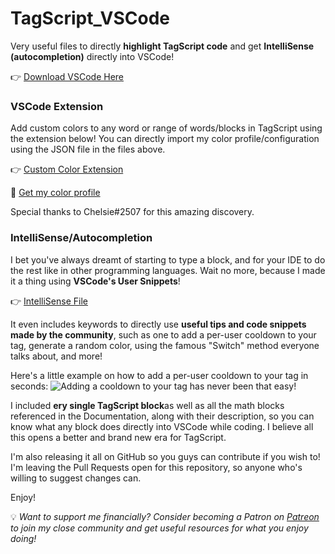 # TagScript_VSCode
Very useful files to directly **highlight TagScript code** and get **IntelliSense (autocompletion)** directly into VSCode!

👉 [Download VSCode Here](https://code.visualstudio.com/download)

### VSCode Extension
Add custom colors to any word or range of words/blocks in TagScript using the extension below!
You can directly import my color profile/configuration using the JSON file in the files above.

👉 [Custom Color Extension](https://marketplace.visualstudio.com/items?itemName=altrue.CustomColoring)

🎨 [Get my color profile](https://github.com/asty8926/TagScript_VSCode/blob/main/colorProfile.json)

Special thanks to Chelsie#2507 for this amazing discovery.

### IntelliSense/Autocompletion
I bet you've always dreamt of starting to type a block, and for your IDE to do the rest like in other programming languages.
Wait no more, because I made it a thing using **VSCode's User Snippets**!

👉 [IntelliSense File](https://github.com/asty8926/TagScript_VSCode/blob/main/TagScript.code-snippets)

It even includes keywords to directly use **useful tips and code snippets made by the community**, such as one to add a per-user cooldown to your tag, generate a random color, using the famous "Switch" method everyone talks about, and more!

Here's a little example on how to add a per-user cooldown to your tag in seconds:
![Adding a cooldown to your tag has never been that easy!](https://cdn.discordapp.com/attachments/522912772086956042/812488931177136148/2021-02-20_02-00-36.gif)

I included **ery single TagScript block**as well as all the math blocks referenced in the Documentation, along with their description, so you can know what any block does directly into VSCode while coding. I believe all this opens a better and brand new era for TagScript.

I'm also releasing it all on GitHub so you guys can contribute if you wish to! I'm leaving the Pull Requests open for this repository, so anyone who's willing to suggest changes can.

Enjoy!

💡 *Want to support me financially? Consider becoming a Patron on [Patreon](https://www.patreon.com/asty_) to join my close community and get useful resources for what you enjoy doing!*
